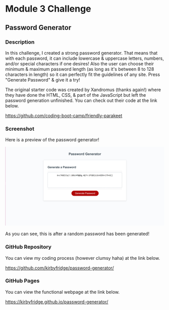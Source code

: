 # Module 3 Challenge

## Password Generator

### Description

In this challenge, I created a strong password generator. That means that 
with each password, it can include lowercase & uppercase letters, 
numbers, and/or special characters if one desires! Also the user can choose 
their minimum & maximum password length (as long as it's between 8 to 128 
characters in length) so it can perfectly fit the guidelines of any site. 
Press "Generate Password" & give it a try! 

The original starter code was created by Xandromus (thanks again!) where 
they have done the HTML, CSS, & part of the JavaScript but left the 
password generation unfinished. You can check out their code at the 
link below.

https://github.com/coding-boot-camp/friendly-parakeet

### Screenshot

Here is a preview of the password generator!

![](assets/images/screenshot.jpg)

As you can see, this is after a random password has been generated! 

### GitHub Repository 

You can view my coding process (however clumsy haha) at the link below.

https://github.com/kirbyfridge/password-generator/

### GitHub Pages

You can view the functional webpage at the link below.

https://kirbyfridge.github.io/password-generator/

